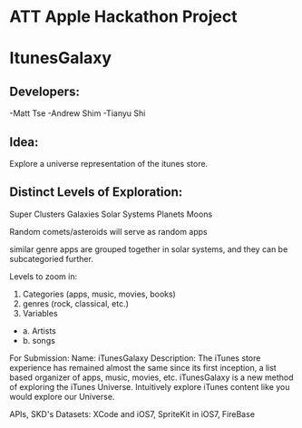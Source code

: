 ATT Apple Hackathon Project
============================

ItunesGalaxy
==============

Developers:
-----------
-Matt Tse
-Andrew Shim
-Tianyu Shi


Idea:
-----------
Explore a universe representation of the itunes store.  

Distinct Levels of Exploration:
-------------------------------
Super Clusters
Galaxies
Solar Systems
Planets
Moons

Random comets/asteroids will serve as random apps

similar genre apps are grouped together in solar systems, and they can be subcategoried further.  


Levels to zoom in:
1. Categories (apps, music, movies, books)
2. genres (rock, classical, etc.)
3. Variables
- a. Artists
- b. songs


For Submission:
Name: iTunesGalaxy
Description: The iTunes store experience has remained almost the same since its first inception, a list based organizer of apps, music, movies, etc.  iTunesGalaxy is a new method of exploring the iTunes Universe.  Intuitively explore iTunes content like you would explore our Universe.

APIs, SKD's Datasets:
XCode and iOS7, SpriteKit in iOS7, FireBase
